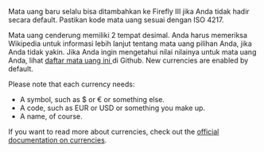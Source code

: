 Mata uang baru selalu bisa ditambahkan ke Firefly III jika Anda tidak hadir secara default. Pastikan kode mata uang sesuai dengan ISO 4217.

Mata uang cenderung memiliki 2 tempat desimal. Anda harus memeriksa Wikipedia untuk informasi lebih lanjut tentang mata uang pilihan Anda, jika Anda tidak yakin. Jika Anda ingin mengetahui nilai nilainya untuk mata uang Anda, lihat [ daftar mata uang ini ](https://github.com/xsolla/currency-format/blob/master/currency-format.json) di Github. New currencies are enabled by default.

Please note that each currency needs:

- A symbol, such as $ or € or something else.
- A code, such as EUR or USD or something you make up.
- A name, of course.

If you want to read more about currencies, check out the [official documentation on currencies](https://docs.firefly-iii.org/concepts/currencies).